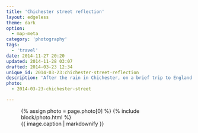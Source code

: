 ```yaml
---
title: 'Chichester street reflection'
layout: edgeless
theme: dark
option:
  - map-meta
category: 'photography'
tags:
  - 'travel'
date: 2014-11-27 20:20
updated: 2014-11-28 03:07
drafted: 2014-03-23 12:34
unique_id: 2014-03-23:chichester-street-reflection
description: 'After the rain in Chichester, on a brief trip to England.'
photo:
  - 2014-03-23-chichester-street

---
```


<figure class="image--wide">
  {% assign photo = page.photo[0] %}
  {% include block/photo.html %}
  <figcaption>{{ image.caption | markdownify }}</figcaption>
</figure>
